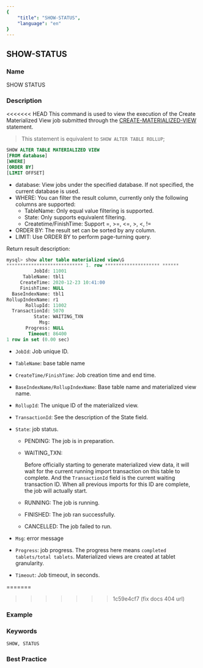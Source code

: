 ```yaml
---
{
    "title": "SHOW-STATUS",
    "language": "en"
}
---
```


<!--
Licensed to the Apache Software Foundation (ASF) under one
or more contributor license agreements.  See the NOTICE file
distributed with this work for additional information
regarding copyright ownership.  The ASF licenses this file
to you under the Apache License, Version 2.0 (the
"License"); you may not use this file except in compliance
with the License.  You may obtain a copy of the License at

  http://www.apache.org/licenses/LICENSE-2.0

Unless required by applicable law or agreed to in writing,
software distributed under the License is distributed on an
"AS IS" BASIS, WITHOUT WARRANTIES OR CONDITIONS OF ANY
KIND, either express or implied.  See the License for the
specific language governing permissions and limitations
under the License.
-->

## SHOW-STATUS

### Name

SHOW STATUS

### Description

<<<<<<< HEAD
This command is used to view the execution of the Create Materialized View job submitted through the [CREATE-MATERIALIZED-VIEW](../../Data-Definition-Statements/Create/CREATE-MATERIALIZED-VIEW) statement.

> This statement is equivalent to `SHOW ALTER TABLE ROLLUP`;

```sql
SHOW ALTER TABLE MATERIALIZED VIEW
[FROM database]
[WHERE]
[ORDER BY]
[LIMIT OFFSET]
````

- database: View jobs under the specified database. If not specified, the current database is used.
- WHERE: You can filter the result column, currently only the following columns are supported:
  - TableName: Only equal value filtering is supported.
  - State: Only supports equivalent filtering.
  - Createtime/FinishTime: Support =, >=, <=, >, <, !=
- ORDER BY: The result set can be sorted by any column.
- LIMIT: Use ORDER BY to perform page-turning query.

Return result description:

```sql
mysql> show alter table materialized view\G
**************************** 1. row ******************** ******
          JobId: 11001
      TableName: tbl1
     CreateTime: 2020-12-23 10:41:00
     FinishTime: NULL
  BaseIndexName: tbl1
RollupIndexName: r1
       RollupId: 11002
  TransactionId: 5070
          State: WAITING_TXN
            Msg:
       Progress: NULL
        Timeout: 86400
1 row in set (0.00 sec)
````

- `JobId`: Job unique ID.

- `TableName`: base table name

- `CreateTime/FinishTime`: Job creation time and end time.

- `BaseIndexName/RollupIndexName`: Base table name and materialized view name.

- `RollupId`: The unique ID of the materialized view.

- `TransactionId`: See the description of the State field.

- `State`: job status.

  - PENDING: The job is in preparation.

  - WAITING_TXN:

    Before officially starting to generate materialized view data, it will wait for the current running import transaction on this table to complete. And the `TransactionId` field is the current waiting transaction ID. When all previous imports for this ID are complete, the job will actually start.

  - RUNNING: The job is running.

  - FINISHED: The job ran successfully.

  - CANCELLED: The job failed to run.

- `Msg`: error message

- `Progress`: job progress. The progress here means `completed tablets/total tablets`. Materialized views are created at tablet granularity.

- `Timeout`: Job timeout, in seconds.

=======
>>>>>>> 1c59e4cf7 (fix docs 404 url)
### Example

### Keywords

    SHOW, STATUS

### Best Practice

